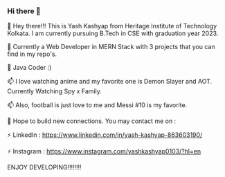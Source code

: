 ### Hi there 👋

<!--
**YashKashyap0605/YashKashyap0605** is a ✨ _special_ ✨ repository because its `README.md` (this file) appears on your GitHub profile.

Here are some ideas to get you started:

- 🔭 I’m currently working on ...
- 🌱 I’m currently learning ...
- 👯 I’m looking to collaborate on ...
- 🤔 I’m looking for help with ...
- 💬 Ask me about ...
- 📫 How to reach me: ...
- 😄 Pronouns: ...
- ⚡ Fun fact: ...
-->

👋 Hey there!!!
This is Yash Kashyap from Heritage Institute of Technology Kolkata. I am currently pursuing B.Tech in CSE with graduation year 2023.

🌱 Currently a Web Developer in MERN Stack with 3 projects that you can find in my repo's.

🌱 Java Coder :) 

📫 I love watching anime and my favorite one is Demon Slayer and AOT. Currently Watching Spy x Family.

📫 Also, football is just love to me and Messi #10 is my favorite.

💬 Hope to build new connections. You may contact me on :

⚡ LinkedIn : https://www.linkedin.com/in/yash-kashyap-863603190/

⚡ Instagram : https://www.instagram.com/yashkashyap0103/?hl=en


ENJOY DEVELOPING!!!!!!!!
